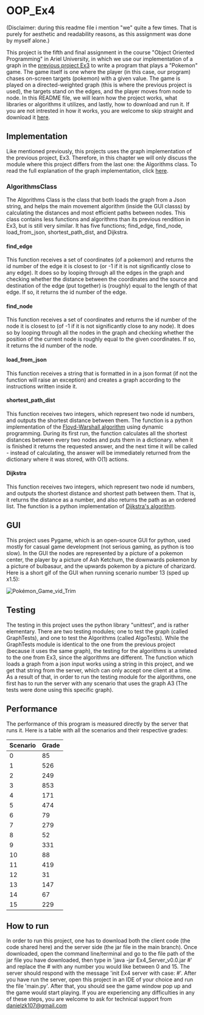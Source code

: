 # OOP_Ex4
(Disclaimer: during this readme file i mention "we" quite a few times. That is purely for aesthetic and readability reasons, as this assignment was done by myself alone.)

This project is the fifth and final assignment in the course "Object Oriented Programming" in Ariel University, in which we use our implementation of a graph in the [previous project Ex3](https://github.com/danielzk107/OOP_Ex3) to write a program that plays a "Pokemon" game. The game itself is one where the player (in this case, our program) chases on-screen targets (pokemon) with a given value. The game is played on a directed-weighted graph (this is where the previous project is used), the targets stand on the edges, and the player moves from node to node. In this README file, we will learn how the project works, what libraries or algorithms it utilizes, and lastly, how to download and run it. If you are not intrested in how it works, you are welcome to skip straight and download it [here](https://www.youtube.com/watch?v=2ocykBzWDiM&t=0s).

## Implementation

Like mentioned previously, this projects uses the graph implementation of the previous project, Ex3. Therefore, in this chapter we will only discuss the module where this project differs from the last one: the Algorithms class. To read the full explanation of the graph implementation, click [here](https://github.com/danielzk107/OOP_Ex3#implementation). 

### AlgorithmsClass

The Algorithms Class is the class that both loads the graph from a Json string, and helps the main movement algorithm (inside the GUI classs) by calculating the distances and most efficient paths between nodes. This class contains less functions and algorithms than its previous rendition in Ex3, but is still very similar. It has five functions; find_edge, find_node, load_from_json, shortest_path_dist, and Dijkstra.

#### find_edge

This function receives a set of coordinates (of a pokemon) and returns the id number of the edge it is closest to (or -1 if it is not significantly close to any edge). 
It does so by looping through all the edges in the graph and checking whether the distance between the coordinates and the source and destination of the edge (put together) is (roughly) equal to the length of that edge. If so, it returns the id number of the edge.

#### find_node

This function receives a set of coordinates and returns the id number of the node it is closest to (of -1 if it is not significantly close to any node).
It does so by looping through all the nodes in the graph and checking whether the position of the current node is roughly equal to the given coordinates. If so, it returns the id number of the node.

#### load_from_json

This function receives a string that is formatted in in a json format (if not the function will raise an exception) and creates a graph according to the instructions written inside it.

#### shortest_path_dist

This function receives two integers, which represent two node id numbers, and outputs the shortest distance between them. The function is a python implementation of the [Floyd-Warshall algorithm](https://en.wikipedia.org/wiki/Floyd%E2%80%93Warshall_algorithm) using dynamic programming. During its first run, the function calculates all the shortest distances between every two nodes and puts them in a dictionary. when it is finished it returns the requested answer, and the next time it will be called - instead of calculating, the answer will be immediately returned from the dictionary where it was stored, with O(1) actions.

#### Dijkstra

This function receives two integers, which represent two node id numbers, and outputs the shortest distance and shortest path between them. That is, it returns the distance as a number, and also returns the path as an ordered list. The function is a python implementation of [Dijkstra's algorithm](https://en.wikipedia.org/wiki/Dijkstra%27s_algorithm).


## GUI

This project uses Pygame, which is an open-source GUI for python, used mostly for casual game development (not serious gaming, as python is too slow). In the GUI the nodes are represented by a picture of a pokemon center, the player by a picture of Ash Ketchum, the downwards pokemon by a picture of bulbasaur, and the upwards pokemon by a picture of charizard. Here is a short gif of the GUI when running scenario number 13 (sped up x1.5):

![Pokémon_Game_vid_Trim](https://user-images.githubusercontent.com/92798950/149381130-8f55cc59-bd90-45c8-b1b9-ac52f08ab87c.gif)


## Testing

The testing in this project uses the python library "unittest", and is rather elementary. There are two testing modules; one to test the graph (called GraphTests), and one to test the Algorithms (called AlgoTests). While the GraphTests module is identical to the one from the previous project (because it uses the same graph), the testing for the algorithms is unrelated to the one from Ex3, since the algorithms are different. The function which loads a graph from a json input works using a string in this project, and we get that string from the server, which can only accept one client at a time. As a result of that, in order to run the testing module for the algorithms, one first has to run the server with any scenario that uses the graph A3 (The tests were done using this specific graph). 

## Performance

The performance of this program is measured directly by the server that runs it. Here is a table with all the scenarios and their respective grades:

| Scenario | Grade |
| --- | --- |
| 0 | 85 |
| 1 | 526 |
| 2 | 249 |
| 3 | 853 |
| 4 | 171 |
| 5 | 474 | 
| 6 | 79 |
| 7 | 279 |
| 8 | 52 |
| 9 | 331 |
| 10 | 88 |
| 11 | 419 |
| 12 | 31 |
| 13 | 147 |
| 14 | 67 |
| 15 | 229 |

## How to run
In order to run this project, one has to download both the client code (the code shared here) and the server side (the jar file in the main branch). Once downloaded, open the command line/terminal and go to the file path of the jar file you have downloaded, then type in 'java -jar Ex4_Server_v0.0.jar #' and replace the # with any number you would like between 0 and 15. The server should respond with the message 'init Ex4 server with case: #'. After you have run the server, open this project in an IDE of your choice and run the file 'main.py'. After that, you should see the game window pop up and the game would start playing.
If you are experiencing any difficulties in any of these steps, you are welcome to ask for technical support from danielzk107@gmail.com
